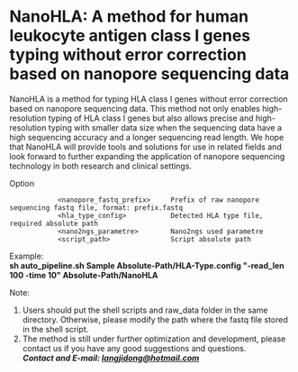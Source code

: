 # NanoHLA: A method for human leukocyte antigen class I genes typing without error correction based on nanopore sequencing data

NanoHLA is a method for typing HLA class I genes without error correction based on nanopore sequencing data. This method not only enables high-resolution typing of HLA class I genes but also allows precise and high-resolution typing with smaller data size when the sequencing data have a high sequencing accuracy and a longer sequencing read length. We hope that NanoHLA will provide tools and solutions for use in related fields and look forward to further expanding the application of nanopore sequencing technology in both research and clinical settings.

Option

                <nanopore_fastq_prefix>     Prefix of raw nanopore sequencing fastq file, format: prefix.fastq
                <hla_type_config>           Detected HLA type file, required absolute path
                <nano2ngs_parametre>        Nano2ngs used parametre
                <script_path>               Script absolute path


Example: <br />
**sh auto_pipeline.sh Sample Absolute-Path/HLA-Type.config "-read_len 100 -time 10" Absolute-Path/NanoHLA**

Note: <br />
1. Users should put the shell scripts and raw_data folder in the same directory. Otherwise, please modify the path where the fastq file stored in the shell script. <br />
2. The method is still under further optimization and development, please contact us if you have any good suggestions and questions.<br />
***Contact and E-mail: langjidong@hotmail.com***
